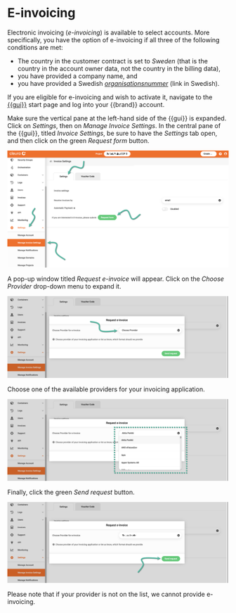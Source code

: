 # E-invoicing

Electronic invoicing (*e-invoicing*) is available to select accounts.
More specifically, you have the option of e-invoicing if all three of the following conditions are met:

* The country in the customer contract is set to _Sweden_ (that is the country in the account owner data, not the country in the billing data),
* you have provided a company name, and
* you have provided a Swedish [_organisationsnummer_](https://www.bolagsverket.se/foretag/organisationsnummer.1207.html) (link in Swedish).

If you are eligible for e-invoicing and wish to activate it, navigate to the [{{gui}}](https://{{gui_domain}}) start page and log into your {{brand}} account.

Make sure the vertical pane at the left-hand side of the {{gui}} is expanded.
Click on _Settings_, then on _Manage Invoice Settings_.
In the central pane of the {{gui}}, titled *Invoice Settings*, be sure to have the *Settings* tab open, and then click on the green _Request form_ button.

![Request e-invoice](assets/swe-einv-01.png)

A pop-up window titled _Request e-invoice_ will appear.
Click on the _Choose Provider_ drop-down menu to expand it.

![Choose invoicing provider drop-down menu](assets/swe-einv-02.png)

Choose one of the available providers for your invoicing application.

![Available invoicing providers](assets/swe-einv-03.png)

Finally, click the green _Send request_ button.

![Submit request for new invoicing provider](assets/swe-einv-04.png)

Please note that if your provider is not on the list, we cannot provide e-invoicing.
